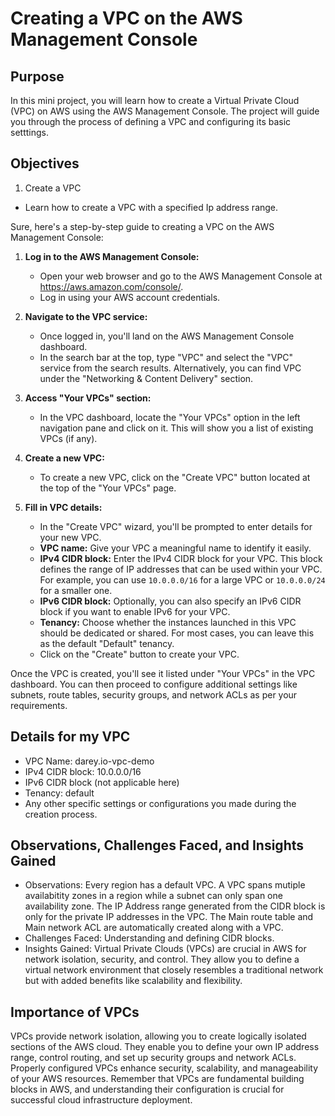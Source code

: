# Creating a VPC on the AWS Management Console

## Purpose

In this mini project, you will learn how to create a Virtual Private Cloud (VPC) on AWS using the AWS Management Console. The project will guide you through the process of defining a VPC and configuring its basic setttings.

## Objectives

1. Create a VPC

- Learn how to create a VPC with a specified Ip address range.

Sure, here's a step-by-step guide to creating a VPC on the AWS Management Console:

1. **Log in to the AWS Management Console:**
   - Open your web browser and go to the AWS Management Console at <https://aws.amazon.com/console/>.
   - Log in using your AWS account credentials.

2. **Navigate to the VPC service:**
   - Once logged in, you'll land on the AWS Management Console dashboard.
   - In the search bar at the top, type "VPC" and select the "VPC" service from the search results. Alternatively, you can find VPC under the "Networking & Content Delivery" section.

3. **Access "Your VPCs" section:**
   - In the VPC dashboard, locate the "Your VPCs" option in the left navigation pane and click on it. This will show you a list of existing VPCs (if any).

4. **Create a new VPC:**
   - To create a new VPC, click on the "Create VPC" button located at the top of the "Your VPCs" page.

5. **Fill in VPC details:**
   - In the "Create VPC" wizard, you'll be prompted to enter details for your new VPC.
   - **VPC name:** Give your VPC a meaningful name to identify it easily.
   - **IPv4 CIDR block:** Enter the IPv4 CIDR block for your VPC. This block defines the range of IP addresses that can be used within your VPC. For example, you can use `10.0.0.0/16` for a large VPC or `10.0.0.0/24` for a smaller one.
   - **IPv6 CIDR block:** Optionally, you can also specify an IPv6 CIDR block if you want to enable IPv6 for your VPC.
   - **Tenancy:** Choose whether the instances launched in this VPC should be dedicated or shared. For most cases, you can leave this as the default "Default" tenancy.
   - Click on the "Create" button to create your VPC.

Once the VPC is created, you'll see it listed under "Your VPCs" in the VPC dashboard. You can then proceed to configure additional settings like subnets, route tables, security groups, and network ACLs as per your requirements.

## Details for my VPC

- VPC Name: darey.io-vpc-demo
- IPv4 CIDR block: 10.0.0.0/16
- IPv6 CIDR block (not applicable here)
- Tenancy: default
- Any other specific settings or configurations you made during the creation process.

## Observations, Challenges Faced, and Insights Gained

- Observations: Every region has a default VPC. A VPC spans mutiple availabitity zones in a region while a subnet can only span one availability zone. The IP Address range generated from the CIDR block is only for the private IP addresses in the VPC. The Main route table and Main network ACL are automatically created along with a VPC.
- Challenges Faced: Understanding and defining CIDR blocks.
- Insights Gained: Virtual Private Clouds (VPCs) are crucial in AWS for network isolation, security, and control. They allow you to define a virtual network environment that closely resembles a traditional network but with added benefits like scalability and flexibility.

## Importance of VPCs

VPCs provide network isolation, allowing you to create logically isolated sections of the AWS cloud.
They enable you to define your own IP address range, control routing, and set up security groups and network ACLs.
Properly configured VPCs enhance security, scalability, and manageability of your AWS resources.
Remember that VPCs are fundamental building blocks in AWS, and understanding their configuration is crucial for successful cloud infrastructure deployment.
